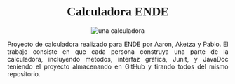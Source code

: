 <h1 align="center" style="font-family:verdana;">Calculadora ENDE</h1>
<div align="center"><img src="https://cdn.pixabay.com/photo/2017/07/06/17/13/calculator-2478633_960_720.png" alt="una calculadora"></div>
<p></p>
<div align="justify" >Proyecto de calculadora realizado para ENDE por Aaron,  Aketza y Pablo. El trabajo consiste en que cada persona construya una parte de  la calculadora, incluyendo métodos, interfaz gráfica, Junit, y JavaDoc teniendo  el proyecto almacenando en GitHub y tirando todos del mismo repositorio.</div>
